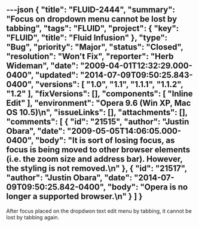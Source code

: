 ---json
{
  "title": "FLUID-2444",
  "summary": "Focus on dropdown menu cannot be lost by tabbing",
  "tags": "FLUID",
  "project": {
    "key": "FLUID",
    "title": "Fluid Infusion"
  },
  "type": "Bug",
  "priority": "Major",
  "status": "Closed",
  "resolution": "Won't Fix",
  "reporter": "Herb Wideman",
  "date": "2009-04-01T12:32:29.000-0400",
  "updated": "2014-07-09T09:50:25.843-0400",
  "versions": [
    "1.0",
    "1.1",
    "1.1.1",
    "1.1.2",
    "1.2"
  ],
  "fixVersions": [],
  "components": [
    "Inline Edit"
  ],
  "environment": "Opera 9.6 (Win XP, Mac OS 10.5)\n",
  "issueLinks": [],
  "attachments": [],
  "comments": [
    {
      "id": "21515",
      "author": "Justin Obara",
      "date": "2009-05-05T14:06:05.000-0400",
      "body": "It is sort of losing focus, as focus is being moved to other browser elements (i.e. the zoom size and address bar). However, the styling is not removed.\n"
    },
    {
      "id": "21517",
      "author": "Justin Obara",
      "date": "2014-07-09T09:50:25.842-0400",
      "body": "Opera is no longer a supported browser.\n"
    }
  ]
}
---
After focus placed on the dropdwon text edit menu by tabbing, it cannot be lost by tabbing again.

        